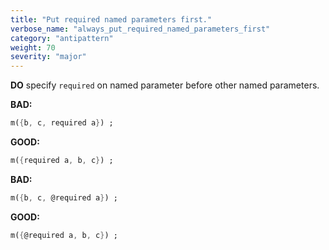 ```yaml
---
title: "Put required named parameters first."
verbose_name: "always_put_required_named_parameters_first"
category: "antipattern"
weight: 70
severity: "major"
---
```

**DO** specify `required` on named parameter before other named parameters.

**BAD:**
```dart
m({b, c, required a}) ;
```

**GOOD:**
```dart
m({required a, b, c}) ;
```

**BAD:**
```dart
m({b, c, @required a}) ;
```

**GOOD:**
```dart
m({@required a, b, c}) ;
```

